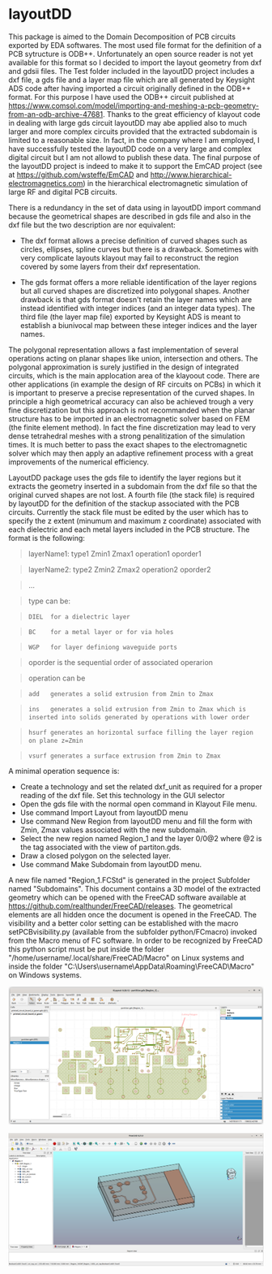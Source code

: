 
# layoutDD

This package is aimed to the Domain Decomposition of PCB circuits exported by EDA softwares.
The most used file format for the definition of a PCB sytructure is ODB++. Unfortunately an open source reader 
is not yet available for this format so I decided to import the layout geometry from dxf and gdsii files.
The Test folder included in the layoutDD project includes a dxf file, a gds file and a layer map file which are all 
generated by Keysight ADS code after having imported a circuit originally defined in the ODB++ format. 
For this purpose I have used the ODB++ circuit published at
https://www.comsol.com/model/importing-and-meshing-a-pcb-geometry-from-an-odb-archive-47681.
Thanks to the great efficiency of klayout code in dealing with large gds circuit layoutDD may abe applied also to much larger and more complex circuits 
provided that the extracted subdomain is limited to a reasonable size. In fact, in the company where I am employed, I have successfully tested the layoutDD
code on a very large and complex digital circuit but I am not allowd to publish these data. The final purpose of the layoutDD project is indeed  to make it
to support the EmCAD project (see at https://github.com/wsteffe/EmCAD and http://www.hierarchical-electromagnetics.com) in the hierarchical electromagnetic 
simulation of large RF and digital PCB circuits.


There is a redundancy in the set of data using in layoutDD import command because the geometrical shapes are described in gds file and also in the dxf file 
but the two description are nor equivalent:

* The dxf format allows a precise definition of curved shapes such as circles, ellipses, spline curves but there is a drawback. Sometimes with very complicate layouts klayout may fail to reconstruct the region covered by some layers from their dxf representation.

* The gds format offers a more reliable identification of the layer regions but all curved shapes are discretized into polygonal shapes. Another drawback is that gds format doesn't retain the layer names which are instead identified with integer indices (and an integer data types). The third file (the layer map file) exported by Keysight ADS is meant to establish a biunivocal map between these integer indices and the layer names.

The polygonal representation allows a fast implementation of several operations acting on planar shapes like union, intersection and others. The polygonal approximation is surely justified in the design of integrated circuits, which is the main applocation area of the klayoout code. There are other applications (in example the design of RF circuits on PCBs) in which it is important to preserve a precise representation of the curved shapes. In principle a high geometrical accuracy can also be achieved trough a very fine discretization but this approach is not recommanded when the planar structure has to be imported in an electromagnetic solver based on FEM (the finite element method). In fact the fine discretization may lead to very dense tetrahedral meshes with a strong penalitization of the simulation times. It is much better to pass the exact shapes to the electromagnetic solver which may then apply an adaptive refinement process with a great improvements of the numerical efficiency.


LayoutDD package uses the gds file to identify the layer regions but it extracts the geometry inserted in a subdomain from the dxf file so that the original curved shapes are not lost.
A fourth file (the stack file) is required by layoutDD for the definition of the stackup associated with the PCB circuits.
Currently the stack file must be edited by the user which has to specify the z extent (minumum and maximum z coordinate) associated with each
dielectric and each metal layers included in the PCB structure. The format is the following:


>   layerName1: type1 Zmin1 Zmax1 operation1 oporder1

>   layerName2: type2 Zmin2 Zmax2 operation2 oporder2

>   ...

> type can be:

>     DIEL  for a dielectric layer

> 	  BC    for a metal layer or for via holes

> 	  WGP   for layer definiong waveguide ports

> oporder is the sequential order of associated operarion

> operation can be

>     add   generates a solid extrusion from Zmin to Zmax

> 	  ins   generates a solid extrusion from Zmin to Zmax which is inserted into solids generated by operations with lower order

> 	  hsurf generates an horizontal surface filling the layer region on plane z=Zmin

>     vsurf generates a surface extrusion from Zmin to Zmax


A minimal operation sequence is:

  * Create a technology and set the related dxf_unit as required for a proper reading of the dxf file. Set this technology in the GUI selector
  * Open the gds file with the normal open command in Klayout File menu.
  * Use command Import Layout from layoutDD menu
  * Use command New Region from layoutDD menu and fill the form with Zmin, Zmax values associated with the new subdomain.
  * Select the new region named Region_1 and the layer 0/0@2 where @2 is the tag associated with the view of partiton.gds. 
  * Draw a closed polygon on the selected layer.
  * Use command Make Subdomain from layoutDD menu.
  
  A new file named "Region_1.FCStd" is generated in the project Subfolder named "Subdomains".
  This document contains a 3D model of the extracted geometry which can be opened with the FreeCAD software available at https://github.com/realthunder/FreeCAD/releases.
  The geometrical elements are all hidden once the document is opened in the FreeCAD. 
  The visibility and a better color setting can be established with the macro setPCBvisibility.py (available from the subfolder python/FCmacro) 
  invoked from the Macro menu of FC software. In order to be recognized by FreeCAD this python script must be put inside the folder 
  "/home/username/.local/share/FreeCAD/Macro" on Linux systems and inside the folder "C:\Users\username\AppData\Roaming\FreeCAD\Macro" on Windows systems.

![Alt text](https://github.com/wsteffe/layoutDD/blob/master/Test/klayout_view.png "Imported circuit")


![Alt text](https://github.com/wsteffe/layoutDD/blob/master/Test/FC_view.png "3D model extracted from Region_1")

